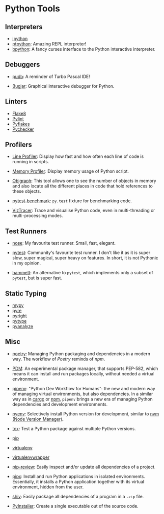 Python Tools
============

Interpreters
------------

 - [ipython][ipython]
 - [ptpython][ptpython]:  Amazing REPL interpreter!
 - [bpython][bpython]:
   A fancy curses interface to the Python interactive interpreter.

Debuggers
---------

 - [pudb](https://github.com/inducer/pudb):
   A reminder of Turbo Pascal IDE!

 - [Bugjar](http://pybee.org/bugjar/):
   Graphical interactive debugger for Python.


Linters
-------

 - [Flake8](http://flake8.pycqa.org/)
 - [Pylint](http://www.pylint.org/)
 - [Pyflakes](https://pypi.python.org/pypi/pyflakes)
 - [Pychecker](http://pychecker.sourceforge.net/)


Profilers
---------

 - [Line Profiler](http://packages.python.org/line_profiler/):
   Display how fast and how often each line of code is running in scripts.

 - [Memory Profiler](https://github.com/fabianp/memory_profiler):
   Display memory usage of Python script.

 - [Objgraph](http://mg.pov.lt/objgraph/): This tool allows one to see the
   number of objects in memory and also locate all the different places in
   code that hold references to these objects.

 - [pytest-benchmark](https://github.com/ionelmc/pytest-benchmark):
   `py.test` fixture for benchmarking code.

 - [VizTracer](https://readthedocs.org/projects/viztracer/):
   Trace and visualise Python code, even in multi-threading or multi-processing
   modes.

Test Runners
------------

 - [nose](https://nose.readthedocs.io/):
   My favourite test runner.  Small, fast, elegant.

 - [pytest](https://docs.pytest.org/):
   Community's favourite test runner.
   I don't like it as it is super slow, super magical, super heavy on features.
   In short, it is not Pythonic in my opinion.

 - [hammett](https://github.com/boxed/hammett/):
   An alternative to `pytest`, which implements only a subset of `pytest`,
   but is super fast.


Static Typing
-------------

 - [mypy](https://github.com/python/mypy)
 - [pyre](https://pyre-check.org/)
 - [pyright](https://github.com/Microsoft/pyright)
 - [pytype](https://github.com/google/pytype)
 - [pyanalyze](https://github.com/quora/pyanalyze)


Misc
----

 - [poetry](https://python-poetry.org/):
   Managing Python packaging and dependencies in a modern way.
   The workflow of _Poetry_ reminds of _npm_.

 - [PDM](https://pdm.fming.dev/):
   An experimental package manager, that supports PEP-582, which means it can
   install and run packages locally, without needed a virtual environment.

 - [pipenv](https://docs.pipenv.org/):
   "Python Dev Workflow for Humans":  the new and modern way of managing
   virtual environments, but also dependencies.  In a similar way as in
   [cargo](https://doc.rust-lang.org/stable/cargo/) or
   [npm](https://www.npmjs.com/), `pipenv` brings a new era of managing Python
   dependencies and development environments.

 - [pyenv](https://github.com/yyuu/pyenv):
   Selectively install Python version for development, similar to
   [nvm (Node Version Manager)](https://github.com/creationix/nvm).

 - [tox](https://testrun.org/tox/):
   Test a Python package against multiple Python versions.

 - [pip](https://pip.pypa.io/)
 - [virtualenv](https://virtualenv.pypa.io/)
 - [virtualenvwrapper](https://virtualenvwrapper.readthedocs.io/)

 - [pip-review](https://pypi.org/project/pip-review/):
   Easily inspect and/or update all dependencies of a project.

 - [pipx](https://pipxproject.github.io/pipx/):
   Install and run Python applications in isolated environments.
   Essentially, it installs a Python application together with its virtual
   environment, hidden from the user.

 - [shiv](https://github.com/linkedin/shiv):
   Easily package all dependencies of a program in a `.zip` file.

 - [PyInstaller](https://pyinstaller.readthedocs.io/):
   Create a single executable out of the source code.


[ipython]:	https://ipython.org/
[ptpython]:	https://github.com/jonathanslenders/ptpython
[bpython]:	http://www.bpython-interpreter.org/

